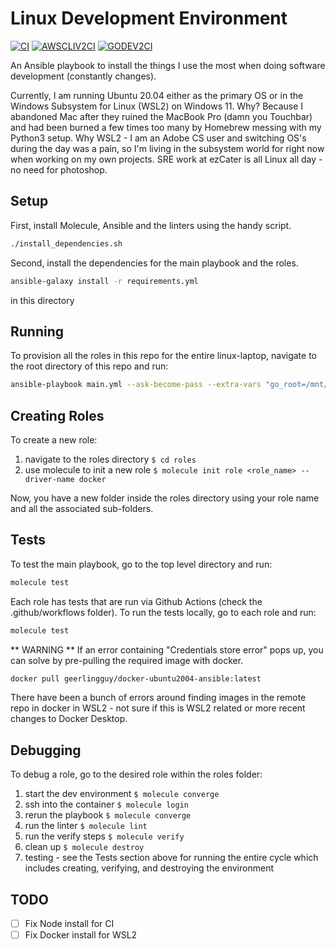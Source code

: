 # Linux Development Environment

[![CI](https://github.com/steffkelsey/linux-laptop/actions/workflows/ci.yml/badge.svg?branch=main)](https://github.com/steffkelsey/linux-laptop/actions/workflows/ci.yml)
[![AWSCLIV2CI](https://github.com/steffkelsey/linux-laptop/actions/workflows/awscliv2-ci.yml/badge.svg?branch=main)](https://github.com/steffkelsey/linux-laptop/actions/workflows/awscliv2-ci.yml)
[![GODEV2CI](https://github.com/steffkelsey/linux-laptop/actions/workflows/go-dev-ci.yml/badge.svg?branch=main)](https://github.com/steffkelsey/linux-laptop/actions/workflows/go-dev-ci.yml)

An Ansible playbook to install the things I use the most when doing
software development (constantly changes).

Currently, I am running Ubuntu 20.04 either as the primary OS or
in the Windows Subsystem for Linux (WSL2) on Windows 11.
Why? Because I abandoned Mac after they ruined the MacBook Pro (damn you
Touchbar) and had been burned a few times too many by Homebrew messing with
my Python3 setup. Why WSL2 - I am an Adobe CS user and switching OS's during the
day was a pain, so I'm living in the subsystem world for right now when working
on my own projects. SRE work at ezCater is all Linux all day - no need for photoshop.

## Setup

First, install Molecule, Ansible and the linters using the handy script.

```bash
./install_dependencies.sh
```

Second, install the dependencies for the main playbook and the roles.
```bash
ansible-galaxy install -r requirements.yml
```
in this directory

## Running

To provision all the roles in this repo for the entire linux-laptop, navigate
to the root directory of this repo and run:  
```bash
ansible-playbook main.yml --ask-become-pass --extra-vars "go_root=/mnt/c/go"
```

## Creating Roles

To create a new role:  

1. navigate to the roles directory `$ cd roles`  
2. use molecule to init a new role `$ molecule init role <role_name> --driver-name docker`  

Now, you have a new folder inside the roles directory using your role name and all the
associated sub-folders.

## Tests

To test the main playbook, go to the top level directory and run:  
```bash
molecule test
```

Each role has tests that are run via Github Actions (check the .github/workflows folder).
To run the tests locally, go to each role and run:  
```bash
molecule test
```


** WARNING **
If an error containing "Credentials store error" pops up, you can solve by pre-pulling
the required image with docker.

```bash
docker pull geerlingguy/docker-ubuntu2004-ansible:latest
```

There have been a bunch of errors around finding images in the remote repo in
docker in WSL2 - not sure if this is WSL2 related or more recent changes to Docker
Desktop.

## Debugging

To debug a role, go to the desired role within the roles folder:

1. start the dev environment `$ molecule converge`  
2. ssh into the container `$ molecule login`  
3. rerun the playbook `$ molecule converge`  
4. run the linter `$ molecule lint`  
5. run the verify steps `$ molecule verify`  
6. clean up `$ molecule destroy`  
7. testing - see the Tests section above for running the entire cycle which includes creating, verifying, and destroying the environment

## TODO
- [ ] Fix Node install for CI
- [ ] Fix Docker install for WSL2
